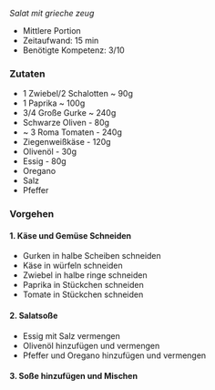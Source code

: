 *Salat mit grieche zeug*

- Mittlere Portion
- Zeitaufwand: 15 min
- Benötigte Kompetenz: 3/10

### Zutaten

- 1 Zwiebel/2 Schalotten ~ 90g
- 1 Paprika ~ 100g
- 3/4 Große Gurke ~ 240g
- Schwarze Oliven - 80g
- ~ 3 Roma Tomaten - 240g
- Ziegenweißkäse - 120g
- Olivenöl - 30g
- Essig - 80g
- Oregano
- Salz
- Pfeffer

### Vorgehen

#### 1. Käse und Gemüse Schneiden
- Gurken in halbe Scheiben schneiden 
- Käse in würfeln schneiden
- Zwiebel in halbe ringe schneiden
- Paprika in Stückchen schneiden
- Tomate in Stückchen schneiden

#### 2. Salatsoße
- Essig mit Salz vermengen
- Olivenöl hinzufügen und vermengen 
- Pfeffer und Oregano hinzufügen und vermengen

#### 3. Soße hinzufügen und Mischen

